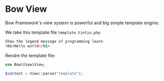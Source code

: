# Bow View

Bow Framework's view system is powerful and big simple template engine.

We take this template file `template.tintin.php`

```html
Show the legend message of programming learn
<h1>Hello world</h1>
```

Rendre the template file:

```php
use Bow\View\View;

$content = View::parse("template");
```
